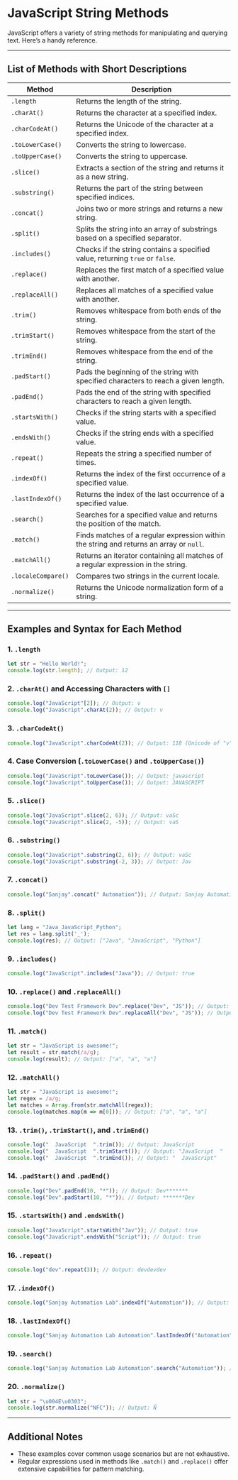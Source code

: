 # JavaScript String Methods

JavaScript offers a variety of string methods for manipulating and querying text. Here’s a handy reference.

---

## List of Methods with Short Descriptions

| Method            | Description                                                                                             |
|-------------------|---------------------------------------------------------------------------------------------------------|
| `.length`         | Returns the length of the string.                                                                       |
| `.charAt()`       | Returns the character at a specified index.                                                             |
| `.charCodeAt()`   | Returns the Unicode of the character at a specified index.                                              |
| `.toLowerCase()`  | Converts the string to lowercase.                                                                       |
| `.toUpperCase()`  | Converts the string to uppercase.                                                                       |
| `.slice()`        | Extracts a section of the string and returns it as a new string.                                        |
| `.substring()`    | Returns the part of the string between specified indices.                                               |
| `.concat()`       | Joins two or more strings and returns a new string.                                                     |
| `.split()`        | Splits the string into an array of substrings based on a specified separator.                           |
| `.includes()`     | Checks if the string contains a specified value, returning `true` or `false`.                           |
| `.replace()`      | Replaces the first match of a specified value with another.                                             |
| `.replaceAll()`   | Replaces all matches of a specified value with another.                                                 |
| `.trim()`         | Removes whitespace from both ends of the string.                                                        |
| `.trimStart()`    | Removes whitespace from the start of the string.                                                        |
| `.trimEnd()`      | Removes whitespace from the end of the string.                                                          |
| `.padStart()`     | Pads the beginning of the string with specified characters to reach a given length.                     |
| `.padEnd()`       | Pads the end of the string with specified characters to reach a given length.                           |
| `.startsWith()`   | Checks if the string starts with a specified value.                                                     |
| `.endsWith()`     | Checks if the string ends with a specified value.                                                       |
| `.repeat()`       | Repeats the string a specified number of times.                                                         |
| `.indexOf()`      | Returns the index of the first occurrence of a specified value.                                         |
| `.lastIndexOf()`  | Returns the index of the last occurrence of a specified value.                                          |
| `.search()`       | Searches for a specified value and returns the position of the match.                                   |
| `.match()`        | Finds matches of a regular expression within the string and returns an array or `null`.                 |
| `.matchAll()`     | Returns an iterator containing all matches of a regular expression in the string.                       |
| `.localeCompare()`| Compares two strings in the current locale.                                                             |
| `.normalize()`    | Returns the Unicode normalization form of a string.                                                     |

---

## Examples and Syntax for Each Method

### 1. `.length`
```javascript
let str = "Hello World!";
console.log(str.length); // Output: 12
```

### 2. `.charAt()` and Accessing Characters with `[]`
```javascript
console.log("JavaScript"[2]); // Output: v
console.log("JavaScript".charAt(2)); // Output: v
```

### 3. `.charCodeAt()`
```javascript
console.log("JavaScript".charCodeAt(2)); // Output: 118 (Unicode of "v")
```

### 4. Case Conversion (`.toLowerCase()` and `.toUpperCase()`)
```javascript
console.log("JavaScript".toLowerCase()); // Output: javascript
console.log("JavaScript".toUpperCase()); // Output: JAVASCRIPT
```

### 5. `.slice()`
```javascript
console.log("JavaScript".slice(2, 6)); // Output: vaSc
console.log("JavaScript".slice(2, -5)); // Output: vaS
```

### 6. `.substring()`
```javascript
console.log("JavaScript".substring(2, 6)); // Output: vaSc
console.log("JavaScript".substring(-2, 3)); // Output: Jav
```

### 7. `.concat()`
```javascript
console.log("Sanjay".concat(" Automation")); // Output: Sanjay Automation
```

### 8. `.split()`
```javascript
let lang = "Java_JavaScript_Python";
let res = lang.split('_');
console.log(res); // Output: ["Java", "JavaScript", "Python"]
```

### 9. `.includes()`
```javascript
console.log("JavaScript".includes("Java")); // Output: true
```

### 10. `.replace()` and `.replaceAll()`
```javascript
console.log("Dev Test Framework Dev".replace("Dev", "JS")); // Output: JS Test Framework Dev
console.log("Dev Test Framework Dev".replaceAll("Dev", "JS")); // Output: JS Test Framework JS
```

### 11. `.match()`
```javascript
let str = "JavaScript is awesome!";
let result = str.match(/a/g);
console.log(result); // Output: ["a", "a", "a"]
```

### 12. `.matchAll()`
```javascript
let str = "JavaScript is awesome!";
let regex = /a/g;
let matches = Array.from(str.matchAll(regex));
console.log(matches.map(m => m[0])); // Output: ["a", "a", "a"]
```

### 13. `.trim()`, `.trimStart()`, and `.trimEnd()`
```javascript
console.log("  JavaScript  ".trim()); // Output: JavaScript
console.log("  JavaScript  ".trimStart()); // Output: "JavaScript  "
console.log("  JavaScript  ".trimEnd()); // Output: "  JavaScript"
```

### 14. `.padStart()` and `.padEnd()`
```javascript
console.log("Dev".padEnd(10, "*")); // Output: Dev*******
console.log("Dev".padStart(10, "*")); // Output: *******Dev
```

### 15. `.startsWith()` and `.endsWith()`
```javascript
console.log("JavaScript".startsWith("Jav")); // Output: true
console.log("JavaScript".endsWith("Script")); // Output: true
```

### 16. `.repeat()`
```javascript
console.log("dev".repeat(3)); // Output: devdevdev
```

### 17. `.indexOf()`
```javascript
console.log("Sanjay Automation Lab".indexOf("Automation")); // Output: 7
```

### 18. `.lastIndexOf()`
```javascript
console.log("Sanjay Automation Lab Automation".lastIndexOf("Automation")); // Output: 20
```

### 19. `.search()`
```javascript
console.log("Sanjay Automation Lab Automation".search("Automation")); // Output: 7
```

### 20. `.normalize()`
```javascript
let str = "\u004E\u0303";
console.log(str.normalize("NFC")); // Output: Ñ
```

---

## Additional Notes

- These examples cover common usage scenarios but are not exhaustive.
- Regular expressions used in methods like `.match()` and `.replace()` offer extensive capabilities for pattern matching.
```